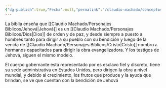 ```yaml
---
{"dg-publish":true,"Fecha":null,"permalink":"/claudio-machado/conceptos/cuerpo-gobernante/","dgPassFrontmatter":true}
---
```


La biblia enseña que [[Claudio Machado/Personajes Bíblicos/Jehová\|Jehová]] es un [[Claudio Machado/Personajes Bíblicos/Dios\|Dios]] de orden y de paz, y desde siempre a puesto a hombres tanto para dirigir a su pueblo con su bendición y luego de la venida de [[Claudio Machado/Personajes Bíblicos/Cristo\|Cristo]] nombro a hermanos capacitados para dirigir la obra evangelizadora. Y los testigos de Jehová, siguen el mismo modelo. 

El cuerpo gobernante está representado por es esclavo fiel y discreto, tiene su sede administrativa en Estados Unidos, pero dirigen la obra a nivel mundial, y debido al crecimiento, los frutos que produce y la ayuda que brindan, se ve que cuentan con la bendición de Jehová 


